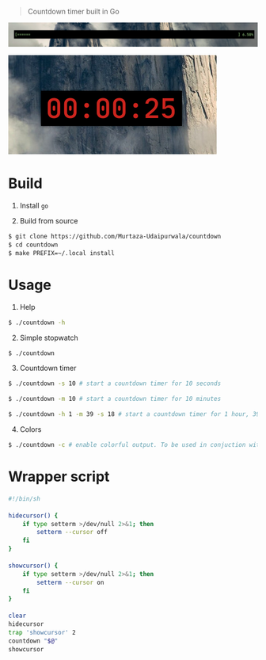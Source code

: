 > Countdown timer built in Go

![countdown timer](./assets/countdown.png)

![stopwatch](./assets/stopwatch.png)

# Build
1. Install `go`

2. Build from source
```bash
$ git clone https://github.com/Murtaza-Udaipurwala/countdown
$ cd countdown
$ make PREFIX=~/.local install
```

# Usage
1. Help

```bash
$ ./countdown -h
```

2. Simple stopwatch
```bash
$ ./countdown
```

3. Countdown timer
```bash
$ ./countdown -s 10 # start a countdown timer for 10 seconds
```

```bash
$ ./countdown -m 10 # start a countdown timer for 10 minutes
```

```bash
$ ./countdown -h 1 -m 39 -s 18 # start a countdown timer for 1 hour, 39 minutes and 18 seconds
```

4. Colors
```bash
$ ./countdown -c # enable colorful output. To be used in conjuction with any flag
```

# Wrapper script
```bash
#!/bin/sh

hidecursor() {
    if type setterm >/dev/null 2>&1; then
        setterm --cursor off
    fi
}

showcursor() {
    if type setterm >/dev/null 2>&1; then
        setterm --cursor on
    fi
}

clear
hidecursor
trap 'showcursor' 2
countdown "$@"
showcursor
```
